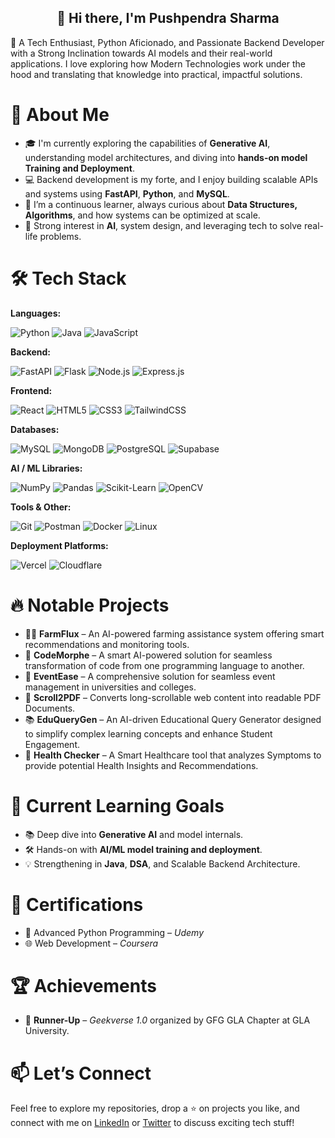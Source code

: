 <h2 align="center">👋 Hi there, I'm Pushpendra Sharma</h2>

🚀 A Tech Enthusiast, Python Aficionado, and Passionate Backend Developer with a Strong Inclination towards AI models and their real-world applications. I love exploring how Modern Technologies work under the hood and translating that knowledge into practical, impactful solutions.


# 💼 About Me

- 🎓 I'm currently exploring the capabilities of **Generative AI**, understanding model architectures, and diving into **hands-on model Training and Deployment**.
- 💻 Backend development is my forte, and I enjoy building scalable APIs and systems using **FastAPI**, **Python**, and **MySQL**.
- 🧠 I’m a continuous learner, always curious about **Data Structures, Algorithms**, and how systems can be optimized at scale.
- 🤖 Strong interest in **AI**, system design, and leveraging tech to solve real-life problems.


# 🛠️ Tech Stack

**Languages:**  

![Python](https://img.shields.io/badge/Python-3776AB?style=for-the-badge&logo=python&logoColor=white)
![Java](https://img.shields.io/badge/Java-ED8B00?style=for-the-badge&logo=openjdk&logoColor=white)
![JavaScript](https://img.shields.io/badge/JavaScript-F7DF1E?style=for-the-badge&logo=javascript&logoColor=black)

**Backend:**  

![FastAPI](https://img.shields.io/badge/FastAPI-009688?style=for-the-badge&logo=fastapi&logoColor=white)
![Flask](https://img.shields.io/badge/Flask-000000?style=for-the-badge&logo=flask&logoColor=white)
![Node.js](https://img.shields.io/badge/Node.js-339933?style=for-the-badge&logo=nodedotjs&logoColor=white)
![Express.js](https://img.shields.io/badge/Express.js-000000?style=for-the-badge&logo=express&logoColor=white)

**Frontend:**  

![React](https://img.shields.io/badge/React-20232A?style=for-the-badge&logo=react&logoColor=61DAFB)
![HTML5](https://img.shields.io/badge/HTML5-E34F26?style=for-the-badge&logo=html5&logoColor=white)
![CSS3](https://img.shields.io/badge/CSS3-1572B6?style=for-the-badge&logo=css3&logoColor=white)
![TailwindCSS](https://img.shields.io/badge/Tailwind_CSS-38B2AC?style=for-the-badge&logo=tailwindcss&logoColor=white)

**Databases:**  

![MySQL](https://img.shields.io/badge/MySQL-4479A1?style=for-the-badge&logo=mysql&logoColor=white)
![MongoDB](https://img.shields.io/badge/MongoDB-4EA94B?style=for-the-badge&logo=mongodb&logoColor=white)
![PostgreSQL](https://img.shields.io/badge/PostgreSQL-336791?style=for-the-badge&logo=postgresql&logoColor=white)
![Supabase](https://img.shields.io/badge/Supabase-3FCF8E?style=for-the-badge&logo=supabase&logoColor=white)

**AI / ML Libraries:**  

![NumPy](https://img.shields.io/badge/NumPy-013243?style=for-the-badge&logo=numpy&logoColor=white)
![Pandas](https://img.shields.io/badge/Pandas-150458?style=for-the-badge&logo=pandas&logoColor=white)
![Scikit-Learn](https://img.shields.io/badge/Scikit--Learn-F7931E?style=for-the-badge&logo=scikit-learn&logoColor=white)
![OpenCV](https://img.shields.io/badge/OpenCV-5C3EE8?style=for-the-badge&logo=opencv&logoColor=white)

**Tools & Other:**  

![Git](https://img.shields.io/badge/Git-F05032?style=for-the-badge&logo=git&logoColor=white)
![Postman](https://img.shields.io/badge/Postman-FF6C37?style=for-the-badge&logo=postman&logoColor=white)
![Docker](https://img.shields.io/badge/Docker-2496ED?style=for-the-badge&logo=docker&logoColor=white)
![Linux](https://img.shields.io/badge/Linux-FCC624?style=for-the-badge&logo=linux&logoColor=black)

**Deployment Platforms:**

![Vercel](https://img.shields.io/badge/Vercel-000000?style=for-the-badge&logo=vercel&logoColor=white)
![Cloudflare](https://img.shields.io/badge/Cloudflare-F38020?style=for-the-badge&logo=cloudflare&logoColor=white)




# 🔥 Notable Projects

- 🧑‍🌾 **FarmFlux** – An AI-powered farming assistance system offering smart recommendations and monitoring tools.  
- 🔁 **CodeMorphe** – A smart AI-powered solution for seamless transformation of code from one programming language to another.  
- 🏫 **EventEase** – A comprehensive solution for seamless event management in universities and colleges.  
- 📜 **Scroll2PDF** – Converts long-scrollable web content into readable PDF Documents.  
- 📚 **EduQueryGen** – An AI-driven Educational Query Generator designed to simplify complex learning concepts and enhance Student Engagement.  
- 🏥 **Health Checker** – A Smart Healthcare tool that analyzes Symptoms to provide potential Health Insights and Recommendations.  



# 🎯 Current Learning Goals

- 📚 Deep dive into **Generative AI** and model internals.
- 🛠️ Hands-on with **AI/ML model training and deployment**.
- 💡 Strengthening in **Java**, **DSA**, and Scalable Backend Architecture.
  

# 📜 Certifications

- 🐍 Advanced Python Programming – *Udemy*
- 🌐 Web Development – *Coursera*


# 🏆 Achievements

- 🥈 **Runner-Up** – *Geekverse 1.0* organized by GFG GLA Chapter at GLA University.


# 📫 Let’s Connect

Feel free to explore my repositories, drop a ⭐ on projects you like, and connect with me on [LinkedIn](https://www.linkedin.com/in/pushpendra-sharma-862322324/) or [Twitter](https://x.com/p_sharma_09) to discuss exciting tech stuff!


